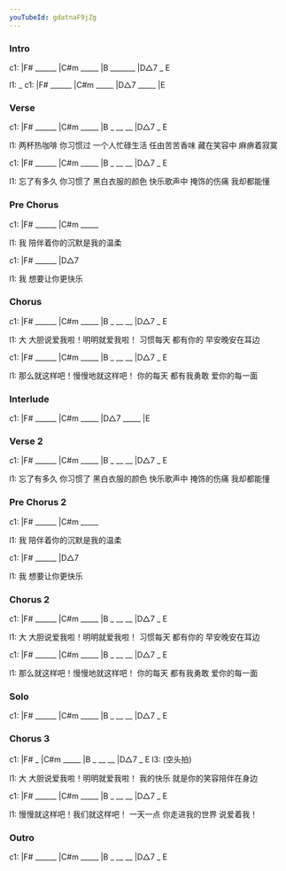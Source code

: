 ```yaml
---
youTubeId: gdatnaF9jZg
---
```


### Intro

c1: |F# ______ |C#m _____ |B _______ |D△7 _ E

l1:  _
c1: |F# ______ |C#m _____ |D△7 _____ |E

### Verse

c1: |F# ______ |C#m _____ |B _ __ __ |D△7 _ E

l1: 两杯热咖啡 你习惯过 一个人忙碌生活 任由苦苦香味 藏在笑容中 麻痹着寂寞

c1: |F# ______ |C#m _____ |B _ __ __ |D△7 _ E

l1: 忘了有多久 你习惯了 黑白衣服的颜色 快乐歌声中 掩饰的伤痛 我却都能懂

### Pre Chorus

c1: |F# ______ |C#m _____

l1: 我 陪伴着你的沉默是我的温柔

c1: |F# ______ |D△7 

l1: 我 想要让你更快乐

### Chorus

c1: |F# ______ |C#m _____ |B _ __ __ |D△7 _ E

l1: 大 大胆说爱我啦！明明就爱我啦！ 习惯每天 都有你的 早安晚安在耳边

c1: |F# ______ |C#m _____ |B _ __ __ |D△7 _ E

l1: 那么就这样吧！慢慢地就这样吧！ 你的每天 都有我勇敢 爱你的每一面


### Interlude

c1: |F# ______ |C#m _____ |D△7 _____ |E

### Verse 2

c1: |F# ______ |C#m _____ |B _ __ __ |D△7 _ E

l1: 忘了有多久 你习惯了 黑白衣服的颜色 快乐歌声中 掩饰的伤痛 我却都能懂

### Pre Chorus 2

c1: |F# ______ |C#m _____

l1: 我 陪伴着你的沉默是我的温柔

c1: |F# ______ |D△7 

l1: 我 想要让你更快乐

### Chorus 2

c1: |F# ______ |C#m _____ |B _ __ __ |D△7 _ E

l1: 大 大胆说爱我啦！明明就爱我啦！ 习惯每天 都有你的 早安晚安在耳边

c1: |F# ______ |C#m _____ |B _ __ __ |D△7 _ E

l1: 那么就这样吧！慢慢地就这样吧！ 你的每天 都有我勇敢 爱你的每一面

### Solo

c1: |F# ______ |C#m _____ |B _ __ __ |D△7 _ E

### Chorus 3

c1: |F#      _ |C#m _____ |B _ __ __ |D△7 _ E
l3:  (空头拍)

l1: 大 大胆说爱我啦！明明就爱我啦！ 我的快乐 就是你的笑容陪伴在身边

c1: |F# ______ |C#m _____ |B _ __ __ |D△7 _ E

l1: 慢慢就这样吧！我们就这样吧！ 一天一点 你走进我的世界 说爱着我！

### Outro

c1: |F# ______ |C#m _____ |B _ __ __ |D△7 _ E